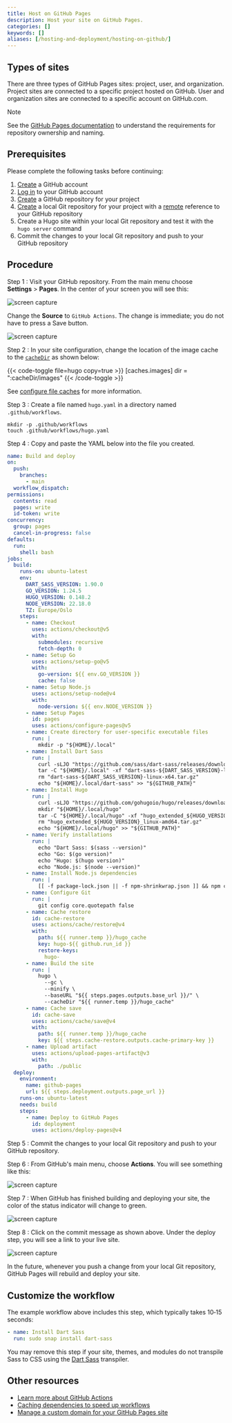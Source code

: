 ```yaml
---
title: Host on GitHub Pages
description: Host your site on GitHub Pages.
categories: []
keywords: []
aliases: [/hosting-and-deployment/hosting-on-github/]
---
```


## Types of sites

There are three types of GitHub Pages sites: project, user, and organization. Project sites are connected to a specific project hosted on GitHub. User and organization sites are connected to a specific account on GitHub.com.

> [!note]
> See the [GitHub Pages documentation] to understand the requirements for repository ownership and naming.

## Prerequisites

Please complete the following tasks before continuing:

1. [Create](https://github.com/signup) a GitHub account
1. [Log in](https://github.com/login) to your GitHub account
1. [Create](https://github.com/new) a GitHub repository for your project
1. [Create](https://git-scm.com/docs/git-init) a local Git repository for your project with a [remote](https://git-scm.com/docs/git-remote) reference to your GitHub repository
1. Create a Hugo site within your local Git repository and test it with the `hugo server` command
1. Commit the changes to your local Git repository and push to your GitHub repository

## Procedure

Step 1
: Visit your GitHub repository. From the main menu choose **Settings**&nbsp;>&nbsp;**Pages**. In the center of your screen you will see this:

  ![screen capture](gh-pages-01.png)

  Change the **Source** to `GitHub Actions`. The change is immediate; you do not have to press a Save button.

  ![screen capture](gh-pages-02.png)

Step 2
: In your site configuration, change the location of the image cache to the [`cacheDir`] as shown below:

  {{< code-toggle file=hugo copy=true >}}
  [caches.images]
  dir = ":cacheDir/images"
  {{< /code-toggle >}}

  See [configure file caches] for more information.

Step 3
: Create a file named `hugo.yaml` in a directory named `.github/workflows`.

  ```text
  mkdir -p .github/workflows
  touch .github/workflows/hugo.yaml
  ```

Step 4
: Copy and paste the YAML below into the file you created.

  ```yaml {file=".github/workflows/hugo.yaml" copy=true}
  name: Build and deploy
  on:
    push:
      branches:
        - main
    workflow_dispatch:
  permissions:
    contents: read
    pages: write
    id-token: write
  concurrency:
    group: pages
    cancel-in-progress: false
  defaults:
    run:
      shell: bash
  jobs:
    build:
      runs-on: ubuntu-latest
      env:
        DART_SASS_VERSION: 1.90.0
        GO_VERSION: 1.24.5
        HUGO_VERSION: 0.148.2
        NODE_VERSION: 22.18.0
        TZ: Europe/Oslo
      steps:
        - name: Checkout
          uses: actions/checkout@v5
          with:
            submodules: recursive
            fetch-depth: 0
        - name: Setup Go
          uses: actions/setup-go@v5
          with:
            go-version: ${{ env.GO_VERSION }}
            cache: false
        - name: Setup Node.js
          uses: actions/setup-node@v4
          with:
            node-version: ${{ env.NODE_VERSION }}
        - name: Setup Pages
          id: pages
          uses: actions/configure-pages@v5
        - name: Create directory for user-specific executable files
          run: |
            mkdir -p "${HOME}/.local"
        - name: Install Dart Sass
          run: |
            curl -sLJO "https://github.com/sass/dart-sass/releases/download/${DART_SASS_VERSION}/dart-sass-${DART_SASS_VERSION}-linux-x64.tar.gz"
            tar -C "${HOME}/.local" -xf "dart-sass-${DART_SASS_VERSION}-linux-x64.tar.gz"
            rm "dart-sass-${DART_SASS_VERSION}-linux-x64.tar.gz"
            echo "${HOME}/.local/dart-sass" >> "${GITHUB_PATH}"
        - name: Install Hugo
          run: |
            curl -sLJO "https://github.com/gohugoio/hugo/releases/download/v${HUGO_VERSION}/hugo_extended_${HUGO_VERSION}_linux-amd64.tar.gz"
            mkdir "${HOME}/.local/hugo"
            tar -C "${HOME}/.local/hugo" -xf "hugo_extended_${HUGO_VERSION}_linux-amd64.tar.gz"
            rm "hugo_extended_${HUGO_VERSION}_linux-amd64.tar.gz"
            echo "${HOME}/.local/hugo" >> "${GITHUB_PATH}"
        - name: Verify installations
          run: |
            echo "Dart Sass: $(sass --version)"
            echo "Go: $(go version)"
            echo "Hugo: $(hugo version)"
            echo "Node.js: $(node --version)"
        - name: Install Node.js dependencies
          run: |
            [[ -f package-lock.json || -f npm-shrinkwrap.json ]] && npm ci || true
        - name: Configure Git
          run: |
            git config core.quotepath false
        - name: Cache restore
          id: cache-restore
          uses: actions/cache/restore@v4
          with:
            path: ${{ runner.temp }}/hugo_cache
            key: hugo-${{ github.run_id }}
            restore-keys:
              hugo-
        - name: Build the site
          run: |
            hugo \
              --gc \
              --minify \
              --baseURL "${{ steps.pages.outputs.base_url }}/" \
              --cacheDir "${{ runner.temp }}/hugo_cache"
        - name: Cache save
          id: cache-save
          uses: actions/cache/save@v4
          with:
            path: ${{ runner.temp }}/hugo_cache
            key: ${{ steps.cache-restore.outputs.cache-primary-key }}
        - name: Upload artifact
          uses: actions/upload-pages-artifact@v3
          with:
            path: ./public
    deploy:
      environment:
        name: github-pages
        url: ${{ steps.deployment.outputs.page_url }}
      runs-on: ubuntu-latest
      needs: build
      steps:
        - name: Deploy to GitHub Pages
          id: deployment
          uses: actions/deploy-pages@v4
  ```

Step 5
: Commit the changes to your local Git repository and push to your GitHub repository.

Step 6
: From GitHub's main menu, choose **Actions**. You will see something like this:

  ![screen capture](gh-pages-03.png)

Step 7
: When GitHub has finished building and deploying your site, the color of the status indicator will change to green.

  ![screen capture](gh-pages-04.png)

Step 8
: Click on the commit message as shown above. Under the deploy step, you will see a link to your live site.

  ![screen capture](gh-pages-05.png)

In the future, whenever you push a change from your local Git repository, GitHub Pages will rebuild and deploy your site.

## Customize the workflow

The example workflow above includes this step, which typically takes 10&#8209;15 seconds:

```yaml
- name: Install Dart Sass
  run: sudo snap install dart-sass
```

You may remove this step if your site, themes, and modules do not transpile Sass to CSS using the [Dart Sass] transpiler.

## Other resources

- [Learn more about GitHub Actions](https://docs.github.com/en/actions)
- [Caching dependencies to speed up workflows](https://docs.github.com/en/actions/using-workflows/caching-dependencies-to-speed-up-workflows)
- [Manage a custom domain for your GitHub Pages site](https://docs.github.com/en/pages/configuring-a-custom-domain-for-your-github-pages-site/about-custom-domains-and-github-pages)

[`cacheDir`]: /configuration/all/#cachedir
[configure file caches]: /configuration/caches/
[Dart Sass]: /functions/css/sass/#dart-sass
[GitHub Pages documentation]: https://docs.github.com/en/pages/getting-started-with-github-pages/about-github-pages#types-of-github-pages-sites
